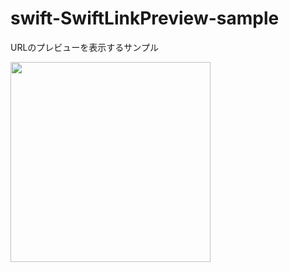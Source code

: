 # swift-SwiftLinkPreview-sample

URLのプレビューを表示するサンプル

<img src="https://user-images.githubusercontent.com/19257760/66271296-4f522500-e897-11e9-81b2-7c9277853fd3.PNG" width="320px">
